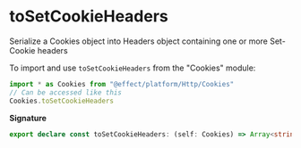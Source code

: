 # toSetCookieHeaders

Serialize a Cookies object into Headers object containing one or more Set-Cookie headers

To import and use `toSetCookieHeaders` from the "Cookies" module:

```ts
import * as Cookies from "@effect/platform/Http/Cookies"
// Can be accessed like this
Cookies.toSetCookieHeaders
```

**Signature**

```ts
export declare const toSetCookieHeaders: (self: Cookies) => Array<string>
```

